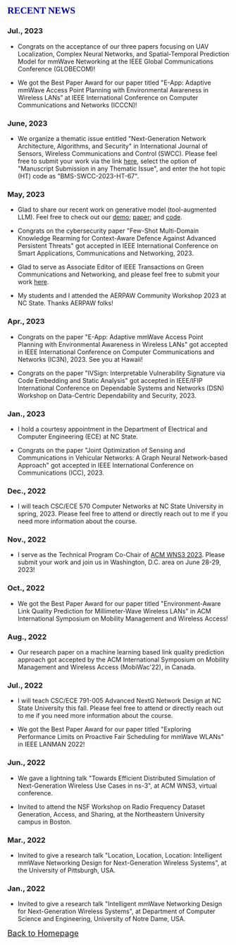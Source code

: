 
## <span id="j2"><font color='darkblue' face="Georgia">RECENT NEWS</font></span>
### Jul., 2023
* Congrats on the acceptance of our three papers focusing on UAV Localization, Complex Neural Networks, and Spatial-Temporal Prediction Model for mmWave Networking at the IEEE Global Communications Conference (GLOBECOM)! 

* We got the Best Paper Award for our paper titled "E-App: Adaptive mmWave Access Point Planning with Environmental Awareness in Wireless LANs” at IEEE International Conference on Computer Communications and Networks (ICCCN)!

### June, 2023
* We organize a thematic issue entitled "Next-Generation Network Architecture, Algorithms, and Security" in International Journal of Sensors, Wireless Communications and Control (SWCC). Please feel free to submit your work via the link [here](https://bentham.manuscriptpoint.com/journals/SWCC), select the option of "Manuscript Submission in any Thematic Issue", and enter the hot topic (HT) code as "BMS-SWCC-2023-HT-67".

### May, 2023
* Glad to share our recent work on generative model (tool-augmented LLM). Feel free to check out our [demo](https://huggingface.co/spaces/rewoo/ReWOO-Demo); [paper](https://arxiv.org/abs/2305.18323); and [code](https://github.com/billxbf/ReWOO).

* Congrats on the cybersecurity paper "Few-Shot Multi-Domain Knowledge Rearming for Context-Aware Defence Against Advanced Persistent Threats" got accepted in IEEE International Conference on Smart Applications, Communications and Networking, 2023. 

* Glad to serve as Associate Editor of IEEE Transactions on Green Communications and Networking, and please feel free to submit your work [here](https://www.comsoc.org/publications/journals/ieee-tgcn).

* My students and I attended the AERPAW Community Workshop 2023 at NC State. Thanks AERPAW folks!

### Apr., 2023
* Congrats on the paper "E-App: Adaptive mmWave Access Point Planning with Environmental Awareness in Wireless LANs" got accepted in IEEE International Conference on Computer Communications and Networks (IC3N), 2023. See you at Hawaii!

* Congrats on the paper "IVSign: Interpretable Vulnerability Signature via Code Embedding and Static Analysis" got accepted in IEEE/IFIP International Conference on Dependable Systems and Networks (DSN) Workshop on Data-Centric Dependability and Security, 2023.

### Jan., 2023
* I hold a courtesy appointment in the Department of Electrical and Computer Engineering (ECE) at NC State.

* Congrats on the paper "Joint Optimization of Sensing and Communications in Vehicular Networks: A Graph Neural Network-based Approach" got accepted in IEEE International Conference on Communications (ICC), 2023.

### Dec., 2022
* I will teach CSC/ECE 570 Computer Networks at NC State University in spring, 2023. Please feel free to attend or directly reach out to me if you need more information about the course.

### Nov., 2022
* I serve as the Technical Program  Co-Chair of [ACM WNS3 2023](https://www.nsnam.org/research/wns3/wns3-2023/). Please submit your work and join us in Washington, D.C. area on June 28-29, 2023!

### Oct., 2022
* We got the Best Paper Award for our paper titled "Environment-Aware Link Quality Prediction for Millimeter-Wave Wireless LANs" in ACM International Symposium on Mobility Management and Wireless Access!

### Aug., 2022
* Our research paper on a machine learning based link quality prediction approach got accepted by the ACM International Symposium on Mobility Management and Wireless Access (MobiWac'22), in Canada.

### Jul., 2022
* I will teach CSC/ECE 791-005 Advanced NextG Network Design at NC State University this fall. Please feel free to attend or directly reach out to me if you need more information about the course.

* We got the Best Paper Award for our paper titled "Exploring Performance Limits on Proactive Fair Scheduling for mmWave WLANs" in IEEE LANMAN 2022!

### Jun., 2022
* We gave a lightning talk "Towards Efficient Distributed Simulation of Next-Generation Wireless Use Cases in ns-3", at ACM WNS3, virtual conference.

* Invited to attend the NSF Workshop on Radio Frequency Dataset Generation, Access, and Sharing, at the Northeastern University campus in Boston.

### Mar., 2022
* Invited to give a research talk "Location, Location, Location: Intelligent mmWave Networking Design for Next-Generation Wireless Systems", at the University of Pittsburgh, USA.

### Jan., 2022
* Invited to give a research talk "Intelligent mmWave Networking Design for Next-Generation Wireless Systems", at Department of Computer Science and Engineering, University of Notre Dame, USA.

<!-- ### Nov., 2021
* I serve as the Technical Program  Co-Chair of [ACM WNS3 2022](https://www.nsnam.org/research/wns3/wns3-2022/). Please submit your work and join us at the U.S. National Institute of Standards and Technology (NIST), in Gaithersburg, Maryland!

### Oct., 2021
* Our journal paper on a Wi-Fi autonomous networked system with mobility has been accepted to publish on [Journal of Parallel and Distributed Computing](https://www.journals.elsevier.com/journal-of-parallel-and-distributed-computing).

* Our journal paper on the study of multi-AP network planning for WLAN has been accepted to publish on [Transactions on Networking](https://ieeexplore.ieee.org/xpl/RecentIssue.jsp?punumber=90).

### Jul., 2021
* Our journal paper on the study of blockage tolerance for wireless backhaul has been accepted to publish on [Computer Networks](https://www.journals.elsevier.com/computer-networks).

### Jun., 2021
* Attended the [ACM WNS3](https://www.nsnam.org/research/wns3/wns3-2021/) and presented the research paper on the study of channel modeling, 21-25 June, 2021.-->

<!-- ### May, 2021
* Attended the [IEEE INFOCOM](https://infocom2021.ieee-infocom.org/) on 10-13 May, 2021. -->

<!--### Apr., 2021
* Our research paper on the study of mmWave channels got accepted in ACM WNS3, 2021.

### Mar., 2021
* We submitted one recent paper on wireless backhaul to [Computer Networks](https://www.journals.elsevier.com/computer-networks).

### Jan., 2021
* Our research paper on the use of reflectors in mmWave networks has been accepted by the IEEE International Conference on Communications in 2021.

### Dec., 2020
* Presented the research work "Location, Location, Location: Maximizing mmWave LAN performance through intelligent wireless networking strategies" in ECE PhD proposal presentation, at Georgia Tech, USA.

### Nov., 2020
* Attended the 45th IEEE Local Computer Conference on 16-19 Nov., 2020, and presented our recent research work on a novel robust multi-AP association strategy in 60 GHz wireless LAN. Also, our paper was selected as the second Best Paper among all accepted papers. 

* We submitted one recent paper on maximizing network coverage with intelligent reflector planning to [IEEE ICC](https://icc2021.ieee-icc.org/).

### Oct, 2020
* Our research jounal paper about the design of wireless backhaul for 5G and beyond got accepted by Computer Communications, 2020.

### Sept, 2020
* Attended the [ACM MobiCom](https://sigmobile.org/mobicom/2020/) and [ACM mmNets](https://mmnets.cse.sc.edu/) on 21-25 Sept., 2020.

* Our research paper on mobile WiFi got accepted by the ACM International Symposium on Mobility Management and Wireless Access (MobiWac'20), in Spain.

* Our research paper on robust access point association got accepted by the 45th IEEE Conference on Local Computer Networks (LCN), 2020, in Austrilia.


### July, 2020
* Attended the [IEEE International Symposium on Local and Metropolitan Area Networks](https://lanman2020.ieee-lanman.org/) on 13-14 July, 2020, and presented our recent research work "On the Potential Benifits of Mobile APs in mmWave WLANs".


### Jun, 2020
* Our research paper on multiple mobile APs has been accepted by the IEEE International Symposium on Local and Metropolitan Area Networks, 2020.

* Attended the [ACM MobiSys](https://www.sigmobile.org/mobisys/2020/) on 16-19 June, 2020.

* Attended the [IFIP Networking Conference](https://networking.ifip.org/2020/) on 22-25 June, 2020, and got the NSF student grant.

### May, 2020
* Our research paper on AP mobility has been accepted by the IEEE International Conference on Communications in 2020.

* Attended the [IEEE Wireless Communications and Networking Conference](https://wcnc2020.ieee-wcnc.org/) on 25-28 May 2020.

### April, 2020
* Gave a research talk "Robust mmWave Design for Next-generation Wireless Networks", at ECE seminar, Georgia Institute of Technology, USA.

### Mar, 2020
* We submitted one recent paper on mobile mmWave WiFi study to [IEEE International Symposium on Local and Metropolitan Area Networks](https://lanman2020.ieee-lanman.org/).

### Jan, 2020
* We submitted one recent paper on machine learning-based AP mobility approach to [ACM MobiHoc](https://www.sigmobile.org/mobihoc/2020/).

### Nov, 2019

* Attended ACM International Conference on Modeling, Analysis and Simulation of Wireless and Mobile Systems (MSWiM) on Nov. 25th, 2019, in Miami, and presented two accepted papers. One paper was the Best Paper Award finalist. 

* Attended NSF I/UCRC Meeting for Fiber Wireless Integration and Networking for Heterogeneous Mobile Data Communications on Nov. 6th, 2019, and presented a poster about the work of mmWave Wireless LANs. 

### Oct, 2019
* We submitted one recent paper on multi-AP wireless LAN to [IEEE/ACM Transactions on Networking](https://ton.lids.mit.edu/index.html).

* We submitted one recent paper on AP mobility in WiFi networks to [IEEE International Conference on Communications](https://icc2020.ieee-icc.org/).

### July, 2019
* Two of our research papers have been accepted by the 22nd ACM International Conference on Modeling, Analysis and Simulation of Wireless and Mobile Systems (MSWiM) in 2019, which is ranked as *A* in [Core Conference Portal](http://portal.core.edu.au/conf-ranks/). 

* We submitted one recent paper on robust mmWave backhaul networks to [IEEE Transactions on Wireless Communications](https://ieeexplore.ieee.org/xpl/RecentIssue.jsp?punumber=7693).

### June, 2019

* Our research on mobile WiFi systems has been accepted as poster paper in ACM MobiCom 2019.  

### May, 2019

* Attended IEEE International Communication Conference (ICC) on May 20th, 2019, in Shanghai, and presented two accepted papers. 

* One of our research papers on end-to-end simulations of mmWave backhaul networks in ns-3 was accepted by ACM WNS3 workshop.-->


[<u><font size='4'>Back to Homepage</font></u>](https://yuchen-sh.github.io)
